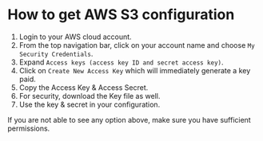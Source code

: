 # How to get AWS S3 configuration

1. Login to your AWS cloud account.
2. From the top navigation bar, click on your account name and choose `My Security Credentials`.
3. Expand `Access keys (access key ID and secret access key)`.
4. Click on `Create New Access Key` which will immediately generate a key paid.
5. Copy the Access Key & Access Secret.
6. For security, download the Key file as well.
7. Use the key & secret in your configuration.

If you are not able to see any option above, make sure you have sufficient permissions.
